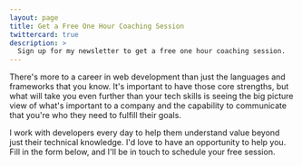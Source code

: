 ```yaml
---
layout: page
title: Get a Free One Hour Coaching Session
twittercard: true
description: >
  Sign up for my newsletter to get a free one hour coaching session.
---
```


There's more to a career in web development than just the languages and frameworks that you know. It's important to have those core strengths, but what will take you even further than your tech skills is seeing the big picture view of what's important to a company and the capability to communicate that you're who they need to fulfill their goals.

I work with developers every day to help them understand value beyond just their technical knowledge. I'd love to have an opportunity to help you. Fill in the form below, and I'll be in touch to schedule your free session.

<script src="https://app.convertkit.com/landing_pages/21645.js"></script>
